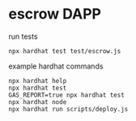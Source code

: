 # escrow DAPP

run tests

```shell
npx hardhat test test/escrow.js
```

example hardhat commands

```shell
npx hardhat help
npx hardhat test
GAS_REPORT=true npx hardhat test
npx hardhat node
npx hardhat run scripts/deploy.js
```
